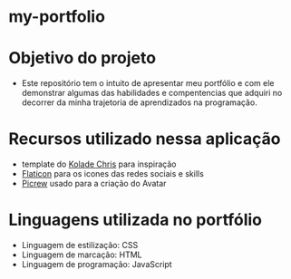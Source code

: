 # my-portfolio

# Objetivo do projeto

   * Este repositório tem o intuito de apresentar meu portfólio e com ele demonstrar algumas das habilidades e compentencias que adquiri no decorrer da minha trajetoria de aprendizados na programação.

# Recursos utilizado nessa aplicação
  *  template do [Kolade Chris](https://github.com/Ksound22) para inspiração
  * [Flaticon](https://www.flaticon.com/br/color-fill-icones) para os icones das redes sociais e skills
  * [Picrew](https://picrew.me/) usado para a criação do Avatar


# Linguagens utilizada no portfólio
  * Linguagem de estilização: CSS
  * Linguagem de marcação: HTML
  * Linguagem de programação: JavaScript

